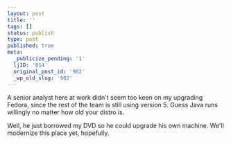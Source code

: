 ```yaml
---
layout: post
title: ''
tags: []
status: publish
type: post
published: true
meta:
  _publicize_pending: '1'
  ljID: '814'
  original_post_id: '902'
  _wp_old_slug: '902'
---
```

A senior analyst here at work didn't seem too keen on my upgrading Fedora, since the rest of the team is still using version 5.  Guess Java runs willingly no matter how old your distro is.

Well, he just borrowed my DVD so he could upgrade his own machine.  We'll modernize this place yet, hopefully.
